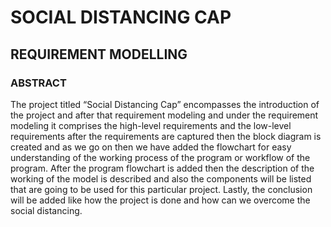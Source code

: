# SOCIAL DISTANCING CAP

## REQUIREMENT MODELLING
### ABSTRACT
The project titled “Social Distancing Cap” encompasses the introduction of the project and after that requirement modeling and under the requirement modeling it comprises the high-level requirements and the low-level requirements after the requirements are captured then the block diagram is created and as we go on then we have added the flowchart for easy understanding of the working process of the program or workflow of the program. After the program flowchart is added then the description of the working of the model is described and also the components will be listed that are going to be used for this particular project. Lastly, the conclusion will be added like how the project is done and how can we overcome the social distancing.
